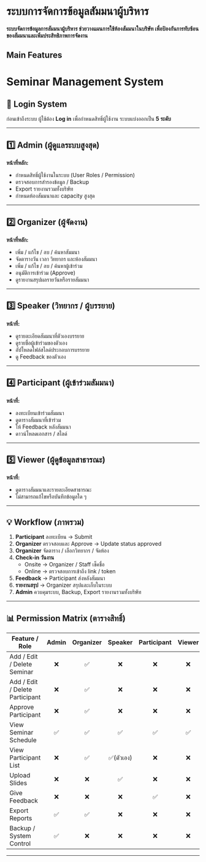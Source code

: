 # ระบบการจัดการข้อมูลสัมมนาผู้บริหาร



**ระบบจัดการข้อมูลการสัมมนาผู้บริหาร ช่วยวางแผนการใช้ห้องสัมมนาในบริษัท
เพื่อป้องกันการทับซ้อนของสัมมนาและเพิ่มประสิทธิภาพการจัดงาน**



## Main Features

# Seminar Management System

## 🔹 Login System
ก่อนเข้าถึงระบบ ผู้ใช้ต้อง **Log in** เพื่อกำหนดสิทธิ์ผู้ใช้งาน ระบบแบ่งออกเป็น **5 ระดับ**  

---

## 1️⃣ Admin (ผู้ดูแลระบบสูงสุด)
**หน้าที่หลัก:**  
- กำหนดสิทธิ์ผู้ใช้งานในระบบ (User Roles / Permission)  
- ตรวจสอบการสำรองข้อมูล / Backup  
- Export รายงานรวมทั้งบริษัท  
- กำหนดห้องสัมมนาและ capacity สูงสุด  


---

## 2️⃣ Organizer (ผู้จัดงาน)
**หน้าที่หลัก:**  
- เพิ่ม / แก้ไข / ลบ / ค้นหาสัมมนา  
- จัดตารางวัน เวลา วิทยากร และห้องสัมมนา  
- เพิ่ม / แก้ไข / ลบ / ค้นหาผู้เข้าร่วม  
- อนุมัติการเข้าร่วม (Approve)  
- ดูรายงานสรุปผลรายวันหรือรายสัมมนา  

---

## 3️⃣ Speaker (วิทยากร / ผู้บรรยาย)
**หน้าที่:**  
- ดูรายละเอียดสัมมนาที่ตัวเองบรรยาย  
- ดูรายชื่อผู้เข้าร่วมของตัวเอง  
- อัปโหลดไฟล์สไลด์ประกอบการบรรยาย  
- ดู Feedback ของตัวเอง  

---

## 4️⃣ Participant (ผู้เข้าร่วมสัมมนา)
**หน้าที่:**  
- ลงทะเบียนเข้าร่วมสัมมนา  
- ดูตารางสัมมนาที่เข้าร่วม  
- ให้ Feedback หลังสัมมนา  
- ดาวน์โหลดเอกสาร / สไลด์  

---

## 5️⃣ Viewer (ผู้ดูข้อมูลสาธารณะ)
**หน้าที่:**  
- ดูตารางสัมมนาและรายละเอียดสาธารณะ  
- ไม่สามารถแก้ไขหรือบันทึกข้อมูลใด ๆ  

---

## 💡 Workflow (ภาพรวม)
1. **Participant** ลงทะเบียน → Submit  
2. **Organizer** ตรวจสอบและ Approve → Update status approved  
3. **Organizer** จัดตาราง / เลือกวิทยากร / จัดห้อง  
4. **Check-in วันงาน**  
   - Onsite → Organizer / Staff เช็คชื่อ  
   - Online → ตรวจสอบการเข้าถึง link / token  
5. **Feedback** → Participant ส่งหลังสัมมนา  
6. **รายงานสรุป** → Organizer สรุปและเก็บในระบบ  
7. **Admin** ควบคุมระบบ, Backup, Export รายงานรวมทั้งบริษัท  

---

## 📊 Permission Matrix (ตารางสิทธิ์)

| Feature / Role               | Admin | Organizer | Speaker | Participant | Viewer |
|-------------------------------|:-----:|:---------:|:-------:|:-----------:|:------:|
| Add / Edit / Delete Seminar   | ❌    | ✅        | ❌      | ❌          | ❌     |
| Add / Edit / Delete Participant | ❌   | ✅        | ❌      | ❌          | ❌     |
| Approve Participant           | ❌    | ✅        | ❌      | ❌          | ❌     |
| View Seminar Schedule         | ✅    | ✅        | ✅      | ✅          | ✅     |
| View Participant List         | ❌    | ✅        | ✅(ตัวเอง)| ❌        | ❌     |
| Upload Slides                 | ❌    | ❌        | ✅      | ❌          | ❌     |
| Give Feedback                 | ❌    | ❌        | ❌      | ✅          | ❌     |
| Export Reports                | ✅    | ✅        | ❌      | ❌          | ❌     |
| Backup / System Control       | ✅    | ❌        | ❌      | ❌          | ❌     |

---
